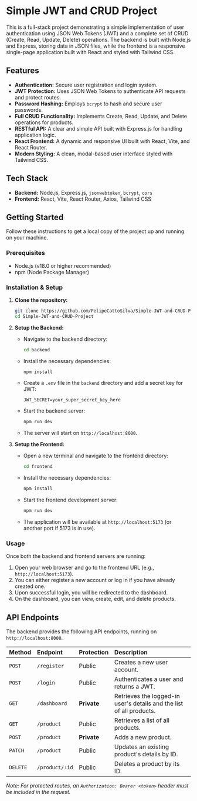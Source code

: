 # Simple JWT and CRUD Project

This is a full-stack project demonstrating a simple implementation of user authentication using JSON Web Tokens (JWT) and a complete set of CRUD (Create, Read, Update, Delete) operations. The backend is built with Node.js and Express, storing data in JSON files, while the frontend is a responsive single-page application built with React and styled with Tailwind CSS.

## Features

-   **Authentication:** Secure user registration and login system.
-   **JWT Protection:** Uses JSON Web Tokens to authenticate API requests and protect routes.
-   **Password Hashing:** Employs `bcrypt` to hash and secure user passwords.
-   **Full CRUD Functionality:** Implements Create, Read, Update, and Delete operations for products.
-   **RESTful API:** A clear and simple API built with Express.js for handling application logic.
-   **React Frontend:** A dynamic and responsive UI built with React, Vite, and React Router.
-   **Modern Styling:** A clean, modal-based user interface styled with Tailwind CSS.

## Tech Stack

-   **Backend:** Node.js, Express.js, `jsonwebtoken`, `bcrypt`, `cors`
-   **Frontend:** React, Vite, React Router, Axios, Tailwind CSS

## Getting Started

Follow these instructions to get a local copy of the project up and running on your machine.

### Prerequisites

-   Node.js (v18.0 or higher recommended)
-   npm (Node Package Manager)

### Installation & Setup

1.  **Clone the repository:**
    ```sh
    git clone https://github.com/FelipeCattoSilva/Simple-JWT-and-CRUD-Project.git
    cd Simple-JWT-and-CRUD-Project
    ```

2.  **Setup the Backend:**
    -   Navigate to the backend directory:
        ```sh
        cd backend
        ```
    -   Install the necessary dependencies:
        ```sh
        npm install
        ```
    -   Create a `.env` file in the `backend` directory and add a secret key for JWT:
        ```env
        JWT_SECRET=your_super_secret_key_here
        ```
    -   Start the backend server:
        ```sh
        npm run dev
        ```
    -   The server will start on `http://localhost:8000`.

3.  **Setup the Frontend:**
    -   Open a new terminal and navigate to the frontend directory:
        ```sh
        cd frontend
        ```
    -   Install the necessary dependencies:
        ```sh
        npm install
        ```
    -   Start the frontend development server:
        ```sh
        npm run dev
        ```
    -   The application will be available at `http://localhost:5173` (or another port if 5173 is in use).

### Usage

Once both the backend and frontend servers are running:
1.  Open your web browser and go to the frontend URL (e.g., `http://localhost:5173`).
2.  You can either register a new account or log in if you have already created one.
3.  Upon successful login, you will be redirected to the dashboard.
4.  On the dashboard, you can view, create, edit, and delete products.

## API Endpoints

The backend provides the following API endpoints, running on `http://localhost:8000`.

| Method | Endpoint         | Protection  | Description                                                         |
| :----- | :--------------- | :---------- | :------------------------------------------------------------------ |
| `POST` | `/register`      | Public      | Creates a new user account.                                         |
| `POST` | `/login`         | Public      | Authenticates a user and returns a JWT.                             |
| `GET`  | `/dashboard`     | **Private** | Retrieves the logged-in user's details and the list of all products.|
| `GET`  | `/product`       | Public      | Retrieves a list of all products.                                   |
| `POST` | `/product`       | **Private** | Adds a new product.                                                 |
| `PATCH`| `/product`       | Public      | Updates an existing product's details by ID.                        |
| `DELETE`| `/product/:id`  | Public      | Deletes a product by its ID.                                        |

*Note: For protected routes, an `Authorization: Bearer <token>` header must be included in the request.*
